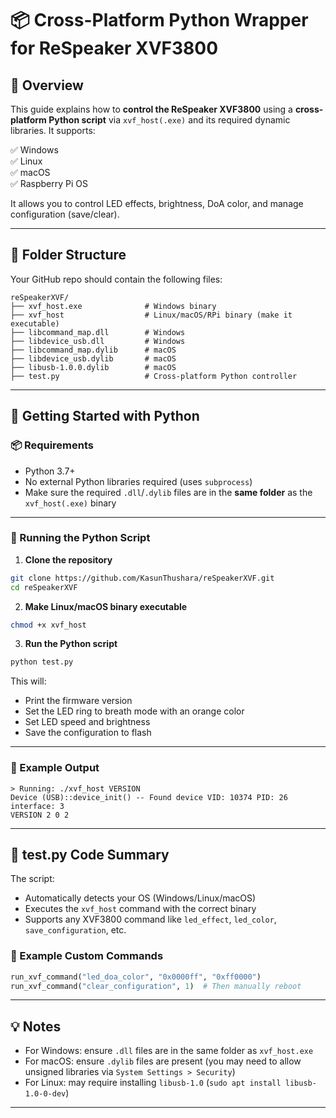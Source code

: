 
# 📦 Cross-Platform Python Wrapper for ReSpeaker XVF3800

## 🔧 Overview
This guide explains how to **control the ReSpeaker XVF3800** using a **cross-platform Python script** via `xvf_host(.exe)` and its required dynamic libraries. It supports:

✅ Windows  
✅ Linux  
✅ macOS  
✅ Raspberry Pi OS

It allows you to control LED effects, brightness, DoA color, and manage configuration (save/clear).

---

## 📁 Folder Structure

Your GitHub repo should contain the following files:

```
reSpeakerXVF/
├── xvf_host.exe              # Windows binary
├── xvf_host                  # Linux/macOS/RPi binary (make it executable)
├── libcommand_map.dll        # Windows
├── libdevice_usb.dll         # Windows
├── libcommand_map.dylib      # macOS
├── libdevice_usb.dylib       # macOS
├── libusb-1.0.0.dylib        # macOS
├── test.py                   # Cross-platform Python controller
```

---

## 🐍 Getting Started with Python

### 📦 Requirements

- Python 3.7+
- No external Python libraries required (uses `subprocess`)
- Make sure the required `.dll`/`.dylib` files are in the **same folder** as the `xvf_host(.exe)` binary

---

### 🚀 Running the Python Script

1. **Clone the repository**
```bash
git clone https://github.com/KasunThushara/reSpeakerXVF.git
cd reSpeakerXVF
```

2. **Make Linux/macOS binary executable**
```bash
chmod +x xvf_host
```

3. **Run the Python script**
```bash
python test.py
```

This will:
- Print the firmware version
- Set the LED ring to breath mode with an orange color
- Set LED speed and brightness
- Save the configuration to flash

---

### 🧪 Example Output
```
> Running: ./xvf_host VERSION
Device (USB)::device_init() -- Found device VID: 10374 PID: 26 interface: 3
VERSION 2 0 2
```

---

## 🧠 test.py Code Summary

The script:
- Automatically detects your OS (Windows/Linux/macOS)
- Executes the `xvf_host` command with the correct binary
- Supports any XVF3800 command like `led_effect`, `led_color`, `save_configuration`, etc.

### 🧩 Example Custom Commands
```python
run_xvf_command("led_doa_color", "0x0000ff", "0xff0000")
run_xvf_command("clear_configuration", 1)  # Then manually reboot
```

---

## 💡 Notes

- For Windows: ensure `.dll` files are in the same folder as `xvf_host.exe`
- For macOS: ensure `.dylib` files are present (you may need to allow unsigned libraries via `System Settings > Security`)
- For Linux: may require installing `libusb-1.0` (`sudo apt install libusb-1.0-0-dev`)

---
